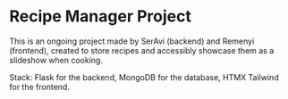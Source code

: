 # Recipe Manager Project
 
This is an ongoing project made by SerAvi (backend) and Remenyi (frontend), created to store recipes and accessibly showcase them as a slideshow when cooking.

Stack: Flask for the backend, MongoDB for the database, HTMX Tailwind for the frontend.
